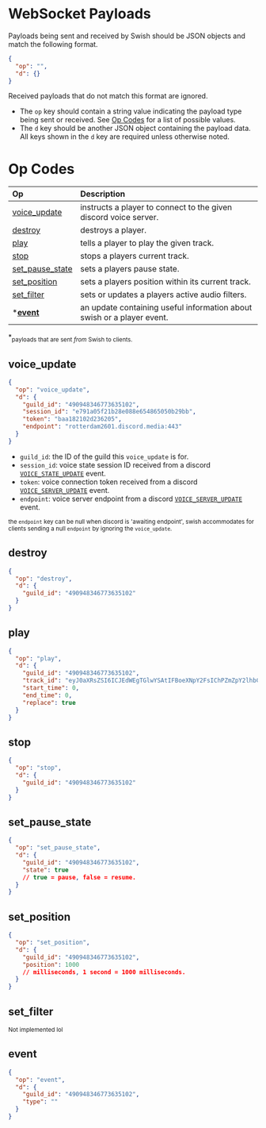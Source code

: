 # WebSocket Payloads

Payloads being sent and received by Swish should be JSON objects and match the following format.

```json
{
  "op": "",
  "d": {}
}
```

Received payloads that do not match this format are ignored.

- The `op` key should contain a string value indicating the payload type being sent or received. See [Op Codes](#op-codes) for a list of possible values.
- The `d` key should be another JSON object containing the payload data. All keys shown in the `d` key are required unless otherwise noted.

# Op Codes

| Op                                  | Description                                                            |
|:------------------------------------|:-----------------------------------------------------------------------|
| [voice_update](#voice_update)       | instructs a player to connect to the given discord voice server.       |
| [destroy](#destroy)                 | destroys a player.                                                     |
| [play](#play)                       | tells a player to play the given track.                                |
| [stop](#stop)                       | stops a players current track.                                         |
| [set_pause_state](#set_pause_state) | sets a players pause state.                                            |
| [set_position](#set_position)       | sets a players position within its current track.                      |
| [set_filter](#set_filter)           | sets or updates a players active audio filters.                        |
| \***[event](#event)**               | an update containing useful information about swish or a player event. |

*<sub>payloads that are sent *from* Swish to clients.</sub>

## voice_update

```json
{
  "op": "voice_update",
  "d": {
    "guild_id": "490948346773635102",
    "session_id": "e791a05f21b28e088e654865050b29bb",
    "token": "baa182102d236205",
    "endpoint": "rotterdam2601.discord.media:443"
  }
}
```
- `guild_id`: the ID of the guild this `voice_update` is for.
- `session_id`: voice state session ID received from a discord [`VOICE_STATE_UPDATE`](https://discord.com/developers/docs/topics/gateway#voice-state-update) event.
- `token`: voice connection token received from a discord [`VOICE_SERVER_UPDATE`](https://discord.com/developers/docs/topics/gateway#voice-server-update) event.
- `endpoint`: voice server endpoint from a discord [`VOICE_SERVER_UPDATE`](https://discord.com/developers/docs/topics/gateway#voice-server-update) event.

<sub>the `endpoint` key can be null when discord is 'awaiting endpoint', swish accommodates for clients sending a null `endpoint` by ignoring the `voice_update`.</sub> 

## destroy

```json
{
  "op": "destroy",
  "d": {
    "guild_id": "490948346773635102"
  }
}
```

## play

```json
{
  "op": "play",
  "d": {
    "guild_id": "490948346773635102",
    "track_id": "eyJ0aXRsZSI6ICJEdWEgTGlwYSAtIFBoeXNpY2FsIChPZmZpY2lhbCBWaWRlbykiLCAiaWRlbnRpZmllciI6ICI5SERFSGoyeXpldyIsICJ1cmwiOiAiaHR0cHM6Ly93d3cueW91dHViZS5jb20vd2F0Y2g/dj05SERFSGoyeXpldyIsICJsZW5ndGgiOiAyNDQwMDAsICJhdXRob3IiOiAiRHVhIExpcGEiLCAiYXV0aG9yX2lkIjogIlVDLUotS1pmUlY4YzEzZk9Da2hYZExpUSIsICJ0aHVtYm5haWwiOiBudWxsLCAiaXNfbGl2ZSI6IG51bGx9",
    "start_time": 0,
    "end_time": 0,
    "replace": true
  }
}
```

## stop

```json
{
  "op": "stop",
  "d": {
    "guild_id": "490948346773635102"
  }
}
```

## set_pause_state

```json
{
  "op": "set_pause_state",
  "d": {
    "guild_id": "490948346773635102",
    "state": true
    // true = pause, false = resume.
  }
}
```

## set_position

```json
{
  "op": "set_position",
  "d": {
    "guild_id": "490948346773635102",
    "position": 1000
    // milliseconds, 1 second = 1000 milliseconds.
  }
}
```

## set_filter

<sub>Not implemented lol</sub>

## event

```json
{
  "op": "event",
  "d": {
    "guild_id": "490948346773635102",
    "type": ""
  }
}
```
